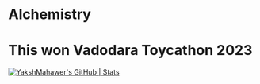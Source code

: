 # Alchemistry
# This won Vadodara Toycathon 2023
[![YakshMahawer's GitHub | Stats](https://stats.quine.sh/YakshMahawer/github?theme=dark)](https://quine.sh?utm_source=widgets&utm_campaign=YakshMahawer)
